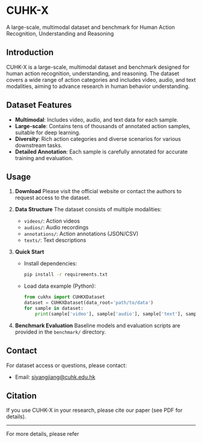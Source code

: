 # CUHK-X
A large-scale, multimodal dataset and benchmark for Human Action Recognition, Understanding and Reasoning

## Introduction

CUHK-X is a large-scale, multimodal dataset and benchmark designed for human action recognition, understanding, and reasoning. The dataset covers a wide range of action categories and includes video, audio, and text modalities, aiming to advance research in human behavior understanding.

## Dataset Features

- **Multimodal**: Includes video, audio, and text data for each sample.
- **Large-scale**: Contains tens of thousands of annotated action samples, suitable for deep learning.
- **Diversity**: Rich action categories and diverse scenarios for various downstream tasks.
- **Detailed Annotation**: Each sample is carefully annotated for accurate training and evaluation.

## Usage

1. **Download**
   Please visit the official website or contact the authors to request access to the dataset.

2. **Data Structure**
   The dataset consists of multiple modalities:
   - `videos/`: Action videos
   - `audios/`: Audio recordings
   - `annotations/`: Action annotations (JSON/CSV)
   - `texts/`: Text descriptions

3. **Quick Start**
   - Install dependencies:
     ```sh
     pip install -r requirements.txt
     ```
   - Load data example (Python):
     ```python
     from cukhx import CUHKXDataset
     dataset = CUHKXDataset(data_root='path/to/data')
     for sample in dataset:
         print(sample['video'], sample['audio'], sample['text'], sample['label'])
     ```

4. **Benchmark Evaluation**
   Baseline models and evaluation scripts are provided in the `benchmark/` directory.

## Contact

For dataset access or questions, please contact:
- Email: siyangjiang@cuhk.edu.hk

## Citation

If you use CUHK-X in your research, please cite our paper (see PDF for details).

---

For more details, please refer